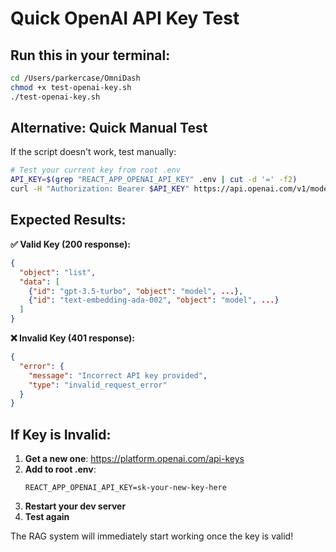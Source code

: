 # Quick OpenAI API Key Test

## Run this in your terminal:

```bash
cd /Users/parkercase/OmniDash
chmod +x test-openai-key.sh
./test-openai-key.sh
```

## Alternative: Quick Manual Test

If the script doesn't work, test manually:

```bash
# Test your current key from root .env
API_KEY=$(grep "REACT_APP_OPENAI_API_KEY" .env | cut -d '=' -f2)
curl -H "Authorization: Bearer $API_KEY" https://api.openai.com/v1/models
```

## Expected Results:

**✅ Valid Key (200 response):**
```json
{
  "object": "list",
  "data": [
    {"id": "gpt-3.5-turbo", "object": "model", ...},
    {"id": "text-embedding-ada-002", "object": "model", ...}
  ]
}
```

**❌ Invalid Key (401 response):**
```json
{
  "error": {
    "message": "Incorrect API key provided",
    "type": "invalid_request_error"
  }
}
```

## If Key is Invalid:

1. **Get a new one**: https://platform.openai.com/api-keys
2. **Add to root .env**:
   ```
   REACT_APP_OPENAI_API_KEY=sk-your-new-key-here
   ```
3. **Restart your dev server**
4. **Test again**

The RAG system will immediately start working once the key is valid!

